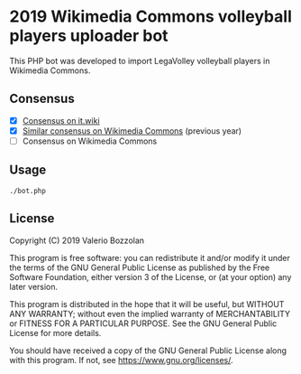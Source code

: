 # 2019 Wikimedia Commons volleyball players uploader bot

This PHP bot was developed to import LegaVolley volleyball players in Wikimedia Commons.

## Consensus
- [X] [Consensus on it.wiki](https://it.wikipedia.org/wiki/Progetto:Sport/Pallavolo/Legavolley)
- [X] [Similar consensus on Wikimedia Commons](https://commons.wikimedia.org/wiki/Commons:Bots/Requests/Valerio_Bozzolan_bot) (previous year)
- [ ] Consensus on Wikimedia Commons

## Usage

    ./bot.php

## License

Copyright (C) 2019 Valerio Bozzolan

This program is free software: you can redistribute it and/or modify it under the terms of the GNU General Public License as published by the Free Software Foundation, either version 3 of the License, or (at your option) any later version.

This program is distributed in the hope that it will be useful, but WITHOUT ANY WARRANTY; without even the implied warranty of MERCHANTABILITY or FITNESS FOR A PARTICULAR PURPOSE. See the GNU General Public License for more details.

You should have received a copy of the GNU General Public License along with this program. If not, see <https://www.gnu.org/licenses/>.
